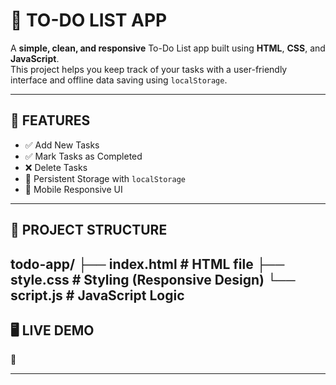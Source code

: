 # 📝 TO-DO LIST APP

A **simple, clean, and responsive** To-Do List app built using **HTML**, **CSS**, and **JavaScript**.  
This project helps you keep track of your tasks with a user-friendly interface and offline data saving using `localStorage`.

---

## 🚀 FEATURES

- ✅ Add New Tasks  
- ✅ Mark Tasks as Completed  
- ❌ Delete Tasks  
- 💾 Persistent Storage with `localStorage`  
- 📱 Mobile Responsive UI  

---

## 📂 PROJECT STRUCTURE

todo-app/
├── index.html # HTML file
├── style.css # Styling (Responsive Design)
└── script.js # JavaScript Logic
---

## 🖥️ LIVE DEMO

🔗 

---

